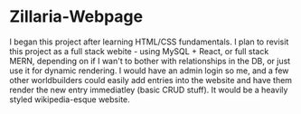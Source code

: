 # Zillaria-Webpage

I began this project after learning HTML/CSS fundamentals. I plan to revisit this project as a full stack webite - using MySQL + React, or full stack MERN, depending on if I wan't to bother with relationships in the DB, or just use it for dynamic rendering. I would have an admin login so me, and a few other worldbuilders could easily add entries into the website and have them render the new entry immediatley (basic CRUD stuff). It would be a heavily styled wikipedia-esque website.
